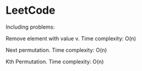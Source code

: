 # LeetCode
Including problems:

Remove element with value v. Time complexity: O(n)

Next permutation. Time complexity: O(n)

Kth Permutation. Time complexity: O(n)
